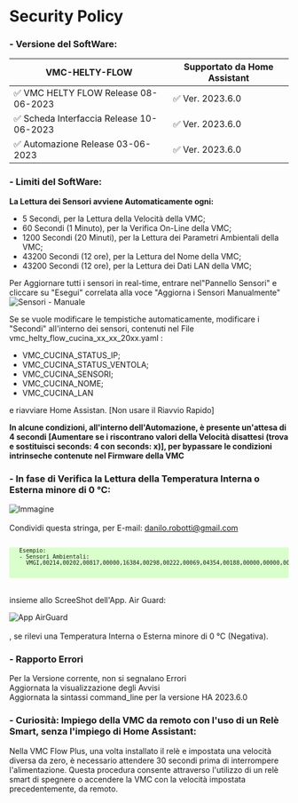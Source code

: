 # Security Policy

### - Versione del SoftWare:

|          VMC-HELTY-FLOW                  | Supportato da Home Assistant            |
| ---------------------------------------- | ----------------------------------------|
|  :white_check_mark: VMC HELTY FLOW Release 08-06-2023     | :white_check_mark:   Ver. 2023.6.0 |
|  :white_check_mark: Scheda Interfaccia Release 10-06-2023 | :white_check_mark:   Ver. 2023.6.0 |
|  :white_check_mark: Automazione Release 03-06-2023        | :white_check_mark:   Ver. 2023.6.0 |

### - Limiti del SoftWare:<br>
<strong>La Lettura dei Sensori avviene Automaticamente ogni:</strong>
-  5 Secondi, per la Lettura della Velocità della VMC;<br> 
- 60 Secondi (1 Minuto), per la Verifica On-Line della VMC;<br> 
-  1200 Secondi (20 Minuti), per la Lettura dei Parametri Ambientali della VMC;<br> 
-  43200 Secondi (12 ore), per la Lettura del Nome della VMC;<br> 
-  43200 Secondi (12 ore), per la Lettura dei Dati LAN della VMC;

Per Aggiornare tutti i sensori in real-time, entrare nel"Pannello Sensori" e cliccare su "Esegui" correlata alla voce "Aggiorna i Sensori Manualmente"
<br>  ![Sensori - Manuale](https://github.com/DanRobo76/VMC-HELTY-FLOW/assets/102819027/5dbecdb3-2e99-49d6-b91c-758ae3a07490) <br>

Se se vuole modificare le tempistiche automaticamente, modificare i "Secondi" all'interno dei sensori, contenuti nel File vmc_helty_flow_cucina_xx_xx_20xx.yaml :<br> 
  - VMC_CUCINA_STATUS_IP;<br> 
  - VMC_CUCINA_STATUS_VENTOLA;<br> 
  - VMC_CUCINA_SENSORI;<br> 
  - VMC_CUCINA_NOME;<br> 
  - VMC_CUCINA_LAN <br> 

e riavviare Home Assistan. [Non usare il Riavvio Rapido]

<strong>In alcune condizioni, all'interno dell'Automazione, è presente un'attesa di 4 secondi [Aumentare se i riscontrano valori della Velocità disattesi (trova e sostituisci seconds: 4 con seconds: x)], per bypassare le condizioni intrinseche contenute nel Firmware della VMC</strong><br> 

### - In fase di Verifica la Lettura della Temperatura Interna o Esterna minore di 0 °C:<br>     
<img src="https://github.com/DanRobo76/VMC-HELTY-FLOW/assets/102819027/7e34f416-a47e-4749-b907-e6e1140a8321" alt="Immagine">
<br>
 <br>
 Condividi questa stringa, per E-mail: <a href="mailto:danilo.robotti@gmail.com">danilo.robotti@gmail.com</a><br>
 <br> 
  <pre style="font-size:10px; background-color: #d9ffcc;">
   Esempio:
   - Sensori Ambientali:
     VMGI,00214,00202,00817,00000,16384,00298,00222,00069,04354,00188,00000,00000,00000,00000,00000 <br>
  </pre>

<br> insieme allo ScreeShot dell'App. Air Guard: <br>

![App AirGuard](https://github.com/DanRobo76/VMC-HELTY-FLOW/assets/102819027/f15527ff-2042-4835-b389-2974792da3fb)<br>
<br>, se rilevi una Temperatura Interna o Esterna minore di 0 °C (Negativa).

### - Rapporto Errori
Per la Versione corrente, non si segnalano Errori<br>
Aggiornata la visualizzazione degli Avvisi<br>
Aggiornata la sintassi command_line per la versione HA 2023.6.0<br>

### - Curiosità: Impiego della VMC da remoto con l'uso di un Relè Smart, senza l'impiego di Home Assistant:<br>
Nella VMC Flow Plus, una volta installato il relè e impostata una velocità diversa da zero, è necessario attendere 30 secondi prima di interrompere l'alimentazione. Questa procedura consente attraverso l'utilizzo di un relè smart di spegnere o accendere la VMC con la velocità impostata precedentemente, da remoto.
